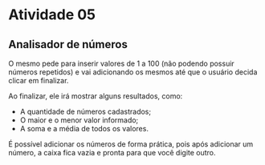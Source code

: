 # Atividade 05

## Analisador de números

O mesmo pede para inserir valores de 1 a 100 (não podendo possuir números repetidos) e vai adicionando os mesmos até que o usuário decida clicar em finalizar.

Ao finalizar, ele irá mostrar alguns resultados, como:

- A quantidade de números cadastrados;
- O maior e o menor valor informado;
- A soma e a média de todos os valores.

É possível adicionar os números de forma prática, pois após adicionar um número, a caixa fica vazia e pronta para que você digite outro.